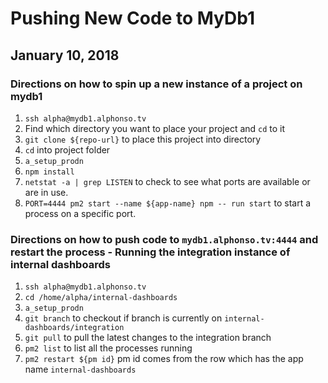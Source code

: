 # Pushing New Code to MyDb1

## January 10, 2018

### Directions on how to spin up a new instance of a project on mydb1

1. `ssh alpha@mydb1.alphonso.tv`
2. Find which directory you want to place your project and `cd` to it
3. `git clone ${repo-url}` to place this project into directory
4. `cd` into project folder
5. `a_setup_prodn`
6. `npm install`
7. `netstat -a | grep LISTEN` to check to see what ports are available or are in use.
8. `PORT=4444 pm2 start --name ${app-name} npm -- run start` to start a process on a specific port.

### Directions on how to push code to `mydb1.alphonso.tv:4444` and restart the process - Running the integration instance of internal dashboards

1. `ssh alpha@mydb1.alphonso.tv`
2. `cd /home/alpha/internal-dashboards`
3. `a_setup_prodn`
4. `git branch` to checkout if branch is currently on `internal-dashboards/integration`
5. `git pull` to pull the latest changes to the integration branch
6. `pm2 list` to list all the processes running
7. `pm2 restart ${pm id}` pm id comes from the row which has the app name `internal-dashboards`
